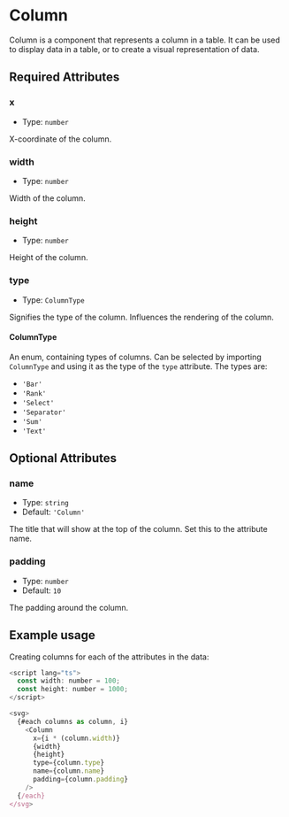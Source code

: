 # Column

Column is a component that represents a column in a table. It can be used to display data in a table, or to create a visual representation of data.

## Required Attributes

### x

- Type: `number`

X-coordinate of the column.

### width

- Type: `number`

Width of the column.

### height

- Type: `number`

Height of the column.

### type

- Type: `ColumnType`

Signifies the type of the column. Influences the rendering of the column.

#### ColumnType

An enum, containing types of columns. Can be selected by importing `ColumnType` and using it as the type of the `type` attribute. The types are:

- `'Bar'`
- `'Rank'`
- `'Select'`
- `'Separator'`
- `'Sum'`
- `'Text'`

## Optional Attributes

### name

- Type: `string`
- Default: `'Column'`

The title that will show at the top of the column. Set this to the attribute name.

### padding

- Type: `number`
- Default: `10`

The padding around the column.

## Example usage

Creating columns for each of the attributes in the data:

```javascript
<script lang="ts">
  const width: number = 100;
  const height: number = 1000;
</script>

<svg>
  {#each columns as column, i}
    <Column
      x={i * (column.width)}
      {width}
      {height}
      type={column.type}
      name={column.name}
      padding={column.padding}
    />
  {/each}
</svg>
```
